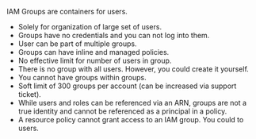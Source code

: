 IAM Groups are containers for users.

* Solely for organization of large set of users.
* Groups have no credentials and you can not log into them.
* User can be part of multiple groups.
* Groups can have inline and managed policies.
* No effective limit for number of users in group.
* There is no group with all users. However, you could create it yourself.
* You cannot have groups within groups.
* Soft limit of 300 groups per account (can be increased via support ticket).
* While users and roles can be referenced via an ARN, groups are not a true identity and cannot be referenced as a principal in a policy.
* A resource policy cannot grant access to an IAM group. You could to users.
